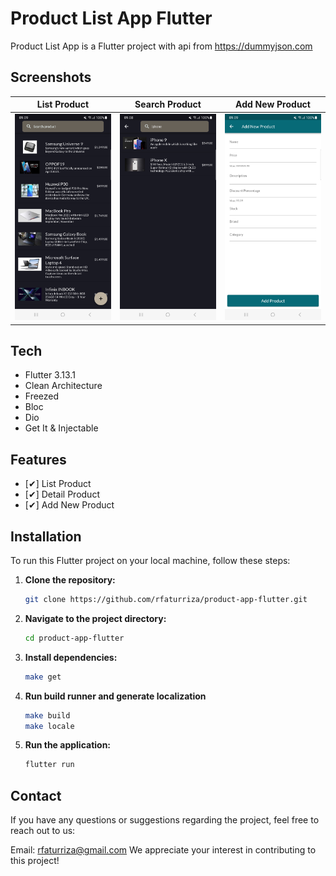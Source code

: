 # Product List App Flutter

Product List App is a Flutter project with api from https://dummyjson.com

## Screenshots

| List Product                                                                              | Search Product                                                                      | Add New Product                                                                          |
|-------------------------------------------------------------------------------------------|-------------------------------------------------------------------------------------|------------------------------------------------------------------------------------------|
| ![image](https://raw.githubusercontent.com/rfaturriza/product-app-flutter/main/ss/list_product.png) | ![image](https://raw.githubusercontent.com/rfaturriza/product-app-flutter/main/ss/search.png) | ![image](https://raw.githubusercontent.com/rfaturriza/product-app-flutter/main/ss/add_product.png) |

## Tech

- Flutter 3.13.1
- Clean Architecture
- Freezed
- Bloc
- Dio
- Get It & Injectable

## Features

- [✔] List Product
- [✔] Detail Product
- [✔] Add New Product

## Installation

To run this Flutter project on your local machine, follow these steps:

1. **Clone the repository:**

   ```bash
   git clone https://github.com/rfaturriza/product-app-flutter.git

2. **Navigate to the project directory:**

   ```bash
   cd product-app-flutter

3. **Install dependencies:**

    ```bash
    make get

3. **Run build runner and generate localization**

    ```bash
    make build
    make locale

4. **Run the application:**

    ```bash
    flutter run
    

## Contact

If you have any questions or suggestions regarding the project, feel free to reach out to us:

Email: rfaturriza@gmail.com
We appreciate your interest in contributing to this project!
